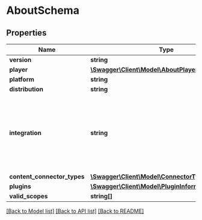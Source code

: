 # AboutSchema

## Properties
Name | Type | Description | Notes
------------ | ------------- | ------------- | -------------
**version** | **string** |  | 
**player** | [**\Swagger\Client\Model\AboutPlayerSchema**](AboutPlayerSchema.md) |  | [optional] 
**platform** | **string** |  | 
**distribution** | **string** |  | [optional] 
**integration** | **string** | Integration class. Only relevant to some customers with Engine installations from before the 2015 release. | [optional] 
**content_connector_types** | [**\Swagger\Client\Model\ConnectorTypeSchema[]**](ConnectorTypeSchema.md) |  | [optional] 
**plugins** | [**\Swagger\Client\Model\PluginInformationSchema[]**](PluginInformationSchema.md) |  | [optional] 
**valid_scopes** | **string[]** |  | [optional] 

[[Back to Model list]](../README.md#documentation-for-models) [[Back to API list]](../README.md#documentation-for-api-endpoints) [[Back to README]](../README.md)


